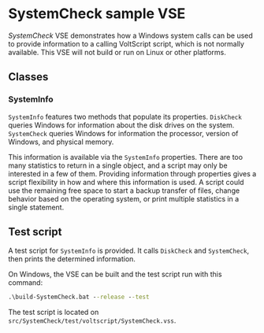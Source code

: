 # SystemCheck sample VSE

*SystemCheck* VSE demonstrates how a Windows system calls can be used to provide information to a calling VoltScript script, which is not normally available. This VSE will not build or run on Linux or other platforms.

## Classes

### SystemInfo

`SystemInfo` features two methods that populate its properties. `DiskCheck` queries Windows for information about the disk drives on the system. `SystemCheck` queries Windows for information the processor, version of Windows, and physical memory.

This information is available via the `SystemInfo` properties. There are too many statistics to return in a single object, and a script may only be interested in a few of them. Providing information through properties gives a script flexibility in how and where this information is used. A script could use the remaining free space to start a backup transfer of files, change behavior based on the operating system, or print multiple statistics in a single statement.

## Test script

A test script for `SystemInfo` is provided. It calls `DiskCheck` and `SystemCheck`, then prints the determined information.

On Windows, the VSE can be built and the test script run with this command:

```bat
.\build-SystemCheck.bat --release --test
```

The test script is located on `src/SystemCheck/test/voltscript/SystemCheck.vss`.
